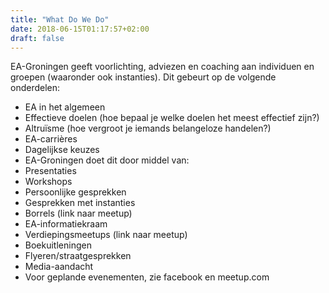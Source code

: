 ```yaml
---
title: "What Do We Do"
date: 2018-06-15T01:17:57+02:00
draft: false
---
```


EA-Groningen geeft voorlichting, adviezen en coaching aan individuen en groepen (waaronder ook instanties). Dit gebeurt op de volgende onderdelen:

* EA in het algemeen
* Effectieve doelen (hoe bepaal je welke doelen het meest effectief zijn?)
* Altruïsme (hoe vergroot je iemands belangeloze handelen?)
* EA-carrières
* Dagelijkse keuzes
* EA-Groningen doet dit door middel van:
* Presentaties
* Workshops
* Persoonlijke gesprekken
* Gesprekken met instanties
* Borrels (link naar meetup)
* EA-informatiekraam
* Verdiepingsmeetups (link naar meetup)
* Boekuitleningen 
* Flyeren/straatgesprekken
* Media-aandacht
* Voor geplande evenementen, zie facebook en meetup.com
